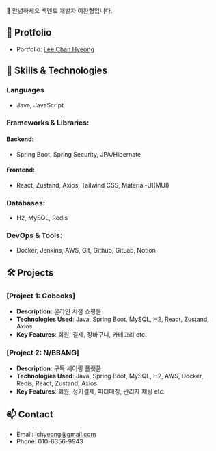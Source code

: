 👋 
안녕하세요 백엔드 개발자 이찬형입니다. 

## 🌈 Protfolio
- Portfolio: [Lee Chan Hyeong](https://extreme-fog-7c6.notion.site/Lee-Chan-Hyeong-4dfe2af932e04bdcb7650ee6e8bca3a8?pvs=4)
## 🚀 Skills & Technologies
### Languages 
- Java, JavaScript
### Frameworks & Libraries:
#### Backend:
- Spring Boot, Spring Security, JPA/Hibernate
#### Frontend:
- React, Zustand, Axios, Tailwind CSS, Material-UI(MUI)
### Databases: 
- H2, MySQL, Redis
### DevOps & Tools:
- Docker, Jenkins, AWS, Git, Github, GitLab, Notion
## 🛠️ Projects
### [Project 1: Gobooks]
- **Description**: 온라인 서점 쇼핑몰
- **Technologies Used**: Java, Spring Boot, MySQL, H2, React, Zustand, Axios.
- **Key Features**: 회원, 결제, 장바구니, 카테고리 etc.
### [Project 2: N/BBANG]
- **Description**: 구독 셰어링 플랫폼
- **Technologies Used**: Java, Spring Boot, MySQL, H2, AWS, Docker, Redis, React, Zustand, Axios.
- **Key Features**: 회원, 정기결제, 파티매칭, 관리자 채팅 etc.
## 📫 Contact
- Email: lchyeong@gmail.com 
- Phone: 010-6356-9943

